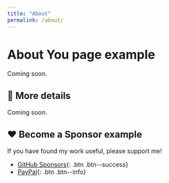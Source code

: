 ```yaml
---
title: "About"
permalink: /about/
---
```


# About You page example

Coming soon.

## 📍 More details

Coming soon.

## ❤️ Become a Sponsor example

If you have found my work useful, please support me!

* [GitHub Sponsors](https://github.com/TimWannet){: .btn .btn--success}
* [PayPal](https://paypal.me/){: .btn .btn--info}
